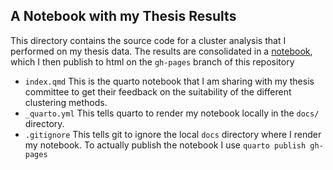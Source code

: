 ## A Notebook with my Thesis Results

This directory contains the source code for a cluster analysis that I performed on my thesis data. The results are consolidated in a [notebook](/../index.html), which I then publish to html on the `gh-pages` branch of this repository

*   `index.qmd` 
    This is the quarto notebook that I am sharing with my thesis committee to get their feedback on the suitability of the different clustering methods.
*   `_quarto.yml`
    This tells quarto to render my notebook locally in the `docs/` directory.
*   `.gitignore`
    This tells git to ignore the local `docs` directory where I render my notebook. To actually publish the notebook I use `quarto publish gh-pages`

